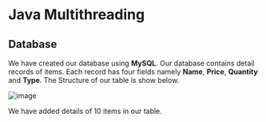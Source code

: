# Java Multithreading

## Database

We have created our database using **MySQL**. Our database contains detail records of items. Each record has four fields namely **Name**, **Price**, **Quantity** and **Type**. The Structure of our table is show below.

![image](https://user-images.githubusercontent.com/23214916/50022650-e5fcdf00-0002-11e9-8b9b-19cd8f60f5e1.png)


We have added details of 10 items in our table. 
